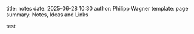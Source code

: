 title: notes
date: 2025-06-28 10:30
author: Philipp Wagner
template: page
summary: Notes, Ideas and Links

test
